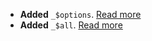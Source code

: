 - __Added__ `_$options`. [Read more](https://github.com/aprilmintacpineda/smart-input-validator/wiki/Validation-options:-_$options)
- __Added__ `_$all`. [Read more](https://github.com/aprilmintacpineda/smart-input-validator/wiki/Default-custom-error-message:-_$all)